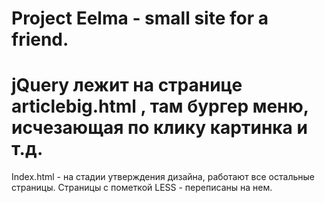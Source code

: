 # Project Eelma - small site for a friend. 
# jQuery лежит на странице articlebig.html , там бургер меню, исчезающая по клику картинка и т.д.
 
 Index.html - на стадии утверждения дизайна, работают все остальные страницы. Страницы с пометкой LESS - переписаны на нем. 
 
